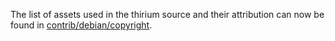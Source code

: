The list of assets used in the thirium source and their attribution can now be found in [contrib/debian/copyright](../contrib/debian/copyright).
